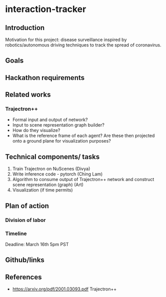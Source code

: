 # interaction-tracker

## Introduction
Motivation for this project: disease surveillance inspired by robotics/autonomous driving techniques to track the spread of coronavirus.
## Goals
## Hackathon requirements
## Related works

### Trajectron++
* Formal input and output of network?
* Input to scene representation graph builder?
* How do they visualize? 
* What is the reference frame of each agent? Are these then projected onto a ground plane for visualization purposes? 

## Technical components/ tasks

1. Train Trajectron on NuScenes (Divya)
2. Write inference code - pytorch (Ching Lam)
3. Algorithm to consume output of Trajectron++ network and construct scene representation (graph) (Art)
4. Visualization (if time permits)

## Plan of action
### Division of labor
### Timeline
Deadline: March 16th 5pm PST

## Github/links


## References

* https://arxiv.org/pdf/2001.03093.pdf Trajectron++
